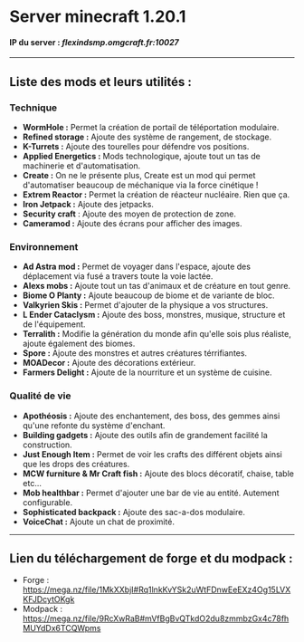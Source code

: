 # Server minecraft 1.20.1
#### IP du server : ___flexindsmp.omgcraft.fr:10027___

------------------------

## Liste des mods et leurs utilités :

###   Technique
* __WormHole :__ Permet la création de portail de téléportation modulaire.
* __Refined storage :__ Ajoute des système de rangement, de stockage.
* __K-Turrets :__ Ajoute des tourelles pour défendre vos positions.
* __Applied Energetics :__ Mods technologique, ajoute tout un tas de machinerie et d'automatisation.
* __Create :__ On ne le présente plus, Create est un mod qui permet d'automatiser beaucoup de méchanique via la force cinétique !
* __Extrem Reactor :__ Permet la création de réacteur nucléaire. Rien que ça.
* __Iron Jetpack :__ Ajoute des jetpacks.
* __Security craft__ : Ajoute des moyen de protection de zone.
* __Cameramod :__ Ajoute des écrans pour afficher des images.

###   Environnement
* __Ad Astra mod :__ Permet de voyager dans l'espace, ajoute des déplacement via fusé a travers toute la voie lactée.
* __Alexs mobs :__ Ajoute tout un tas d'animaux et de créature en tout genre.
* __Biome O Planty :__ Ajoute beaucoup de biome et de variante de bloc.
* __Valkyrien Skis :__ Permet d'ajouter de la physique a vos structures.
* __L Ender Cataclysm :__ Ajoute des boss, monstres, musique, structure et de l'équipement.
* __Terralith :__ Modifie la génération du monde afin qu'elle sois plus réaliste, ajoute également des biomes.
* __Spore :__ Ajoute des monstres et autres créatures térrifiantes.
* __MOADecor :__ Ajoute des décorations extérieur.
* __Farmers Delight :__ Ajoute de la nourriture et un système de cuisine.


###   Qualité de vie
* __Apothéosis :__ Ajoute des enchantement, des boss, des gemmes ainsi qu'une refonte du système d'enchant.
* __Building gadgets :__ Ajoute des outils afin de grandement facilité la construction.
* __Just Enough Item :__ Permet de voir les crafts des différent objets ainsi que les drops des créatures.
* __MCW furniture & Mr Craft fish :__ Ajoute des blocs décoratif, chaise, table etc...
* __Mob healthbar :__ Permet d'ajouter une bar de vie au entité. Autement configurable.
* __Sophisticated backpack :__ Ajoute des sac-a-dos modulaire.
* __VoiceChat :__ Ajoute un chat de proximité.

------------------------

## Lien du téléchargement de forge et du modpack : 
* Forge : https://mega.nz/file/1MkXXbjI#Rq1lnkKvYSk2uWtFDnwEeEXz4Og15LVXKFJDcytOKgk
* Modpack : https://mega.nz/file/9RcXwRaB#mVfBgBvQTkdO2du8zmmbzGx4c78fhMUYdDx6TCQWpms

